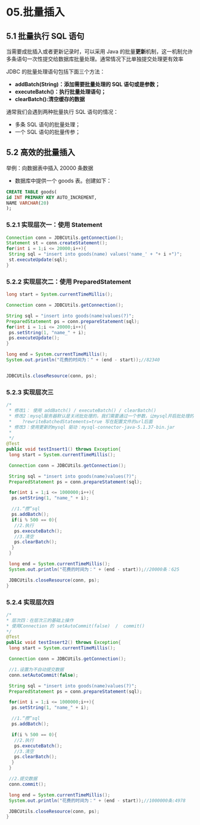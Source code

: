 # 05.批量插入

## 5.1 批量执行 SQL 语句

当需要成批插入或者更新记录时，可以采用 Java 的批量**更新**机制，这一机制允许多条语句一次性提交给数据库批量处理。通常情况下比单独提交处理更有效率

JDBC 的批量处理语句包括下面三个方法：

- **addBatch(String)：添加需要批量处理的 SQL 语句或是参数；**
- **executeBatch()：执行批量处理语句；**
- **clearBatch():清空缓存的数据**

通常我们会遇到两种批量执行 SQL 语句的情况：

- 多条 SQL 语句的批量处理；
- 一个 SQL 语句的批量传参；

## 5.2 高效的批量插入

举例：向数据表中插入 20000 条数据

- 数据库中提供一个 goods 表。创建如下：

```sql
CREATE TABLE goods(
id INT PRIMARY KEY AUTO_INCREMENT,
NAME VARCHAR(20)
);
```

### 5.2.1 实现层次一：使用 Statement

```java
Connection conn = JDBCUtils.getConnection();
Statement st = conn.createStatement();
for(int i = 1;i <= 20000;i++){
 String sql = "insert into goods(name) values('name_' + "+ i +")";
 st.executeUpdate(sql);
}
```

### 5.2.2 实现层次二：使用 PreparedStatement

```java
long start = System.currentTimeMillis();

Connection conn = JDBCUtils.getConnection();

String sql = "insert into goods(name)values(?)";
PreparedStatement ps = conn.prepareStatement(sql);
for(int i = 1;i <= 20000;i++){
 ps.setString(1, "name_" + i);
 ps.executeUpdate();
}

long end = System.currentTimeMillis();
System.out.println("花费的时间为：" + (end - start));//82340


JDBCUtils.closeResource(conn, ps);
```

### 5.2.3 实现层次三

```java
/*
 * 修改1： 使用 addBatch() / executeBatch() / clearBatch()
 * 修改2：mysql服务器默认是关闭批处理的，我们需要通过一个参数，让mysql开启批处理的支持。
 *    ?rewriteBatchedStatements=true 写在配置文件的url后面
 * 修改3：使用更新的mysql 驱动：mysql-connector-java-5.1.37-bin.jar
 *
 */
@Test
public void testInsert1() throws Exception{
 long start = System.currentTimeMillis();

 Connection conn = JDBCUtils.getConnection();

 String sql = "insert into goods(name)values(?)";
 PreparedStatement ps = conn.prepareStatement(sql);

 for(int i = 1;i <= 1000000;i++){
  ps.setString(1, "name_" + i);

  //1.“攒”sql
  ps.addBatch();
  if(i % 500 == 0){
   //2.执行
   ps.executeBatch();
   //3.清空
   ps.clearBatch();
  }
 }

 long end = System.currentTimeMillis();
 System.out.println("花费的时间为：" + (end - start));//20000条：625                                                                         //1000000条:14733

 JDBCUtils.closeResource(conn, ps);
}
```

### 5.2.4 实现层次四

```java
/*
* 层次四：在层次三的基础上操作
* 使用Connection 的 setAutoCommit(false)  /  commit()
*/
@Test
public void testInsert2() throws Exception{
 long start = System.currentTimeMillis();

 Connection conn = JDBCUtils.getConnection();

 //1.设置为不自动提交数据
 conn.setAutoCommit(false);

 String sql = "insert into goods(name)values(?)";
 PreparedStatement ps = conn.prepareStatement(sql);

 for(int i = 1;i <= 1000000;i++){
  ps.setString(1, "name_" + i);

  //1.“攒”sql
  ps.addBatch();

  if(i % 500 == 0){
   //2.执行
   ps.executeBatch();
   //3.清空
   ps.clearBatch();
  }
 }

 //2.提交数据
 conn.commit();

 long end = System.currentTimeMillis();
 System.out.println("花费的时间为：" + (end - start));//1000000条:4978

 JDBCUtils.closeResource(conn, ps);
}
```
